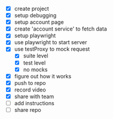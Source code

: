 - [x] create project
- [x] setup debugging
- [x] setup account page
- [x] create 'account service' to fetch data
- [x] setup playwright
- [x] use playwright to start server
- [x] use testProxy to mock request
  - [x] suite level
  - [x] test level
  - [x] no mocks
- [x] figure out how it works
- [x] push to repo
- [x] record video
- [x] share with team
- [ ] add instructions
- [ ] share repo

